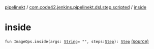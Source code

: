 [pipelinekt](../index.md) / [com.code42.jenkins.pipelinekt.dsl.step.scripted](index.md) / [inside](./inside.md)

# inside

`fun ImageOps.inside(args: `[`String`](https://kotlinlang.org/api/latest/jvm/stdlib/kotlin/-string/index.html)` = "", steps: `[`Step`](../com.code42.jenkins.pipelinekt.core.step/-step/index.md)`): `[`Step`](../com.code42.jenkins.pipelinekt.core.step/-step/index.md) [(source)](https://github.com/code42/pipelinekt/tree/master/dsl/src/main/kotlin/com/code42/jenkins/pipelinekt/dsl/step/scripted/DockerDsl.kt#L24)